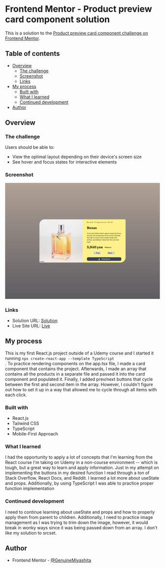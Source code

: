 # Frontend Mentor - Product preview card component solution

This is a solution to the [Product preview card component challenge on Frontend Mentor](https://www.frontendmentor.io/challenges/product-preview-card-component-GO7UmttRfa).

## Table of contents

- [Overview](#overview)
  - [The challenge](#the-challenge)
  - [Screenshot](#screenshot)
  - [Links](#links)
- [My process](#my-process)
  - [Built with](#built-with)
  - [What I learned](#what-i-learned)
  - [Continued development](#continued-development)
- [Author](#author)

## Overview

### The challenge

Users should be able to:

- View the optimal layout depending on their device's screen size
- See hover and focus states for interactive elements

### Screenshot

![Snapshot](./src/assets/Finalization.png)

### Links

- Solution URL: [Solution](https://www.frontendmentor.io/solutions/product-preview-s8YrHMPPBG)
- Live Site URL: [Live](https://fmentorproductpreviewcard.netlify.app/)

## My process

This is my first React.js project outside of a Udemy course and I started it running <code>npx create-react-app --template TypeScript </code>. To practice rendering components on the app.tsx file, I made a card component that contains the project. Afterwards, I made an array that contains all the products in a separate file and passed it into the card component and populated it. Finally, I added prev/next buttons that cycle between the first and second item in the array. However, I couldn't figure out how to set it up in a way that allowed me to cycle through all items with each click.

### Built with

- React.js
- Tailwind CSS
- TypeScript
- Mobile-First Approach

### What I learned

I had the opportunity to apply a lot of concepts that I'm learning from the React course I'm taking on Udemy in a non-course environment -- which is tough, but a great way to learn and apply information. Just in my attempt on implementing the buttons in my desired function I read through a ton of Stack Overflow, React Docs, and Reddit. I learned a lot more about useState and props. Additionally, by using TypeScript I was able to practice proper function implementation

### Continued development

I need to continue learning about useState and props and how to properly apply them from parent to children. Additionally, I need to practice image management as I was trying to trim down the image, however, it would break in wonky ways since it was being passed down from an array. I don't like my solution to srcset.

## Author

- Frontend Mentor - [@GenuineMiyashita](https://www.frontendmentor.io/profile/GenuineMiyashita)
